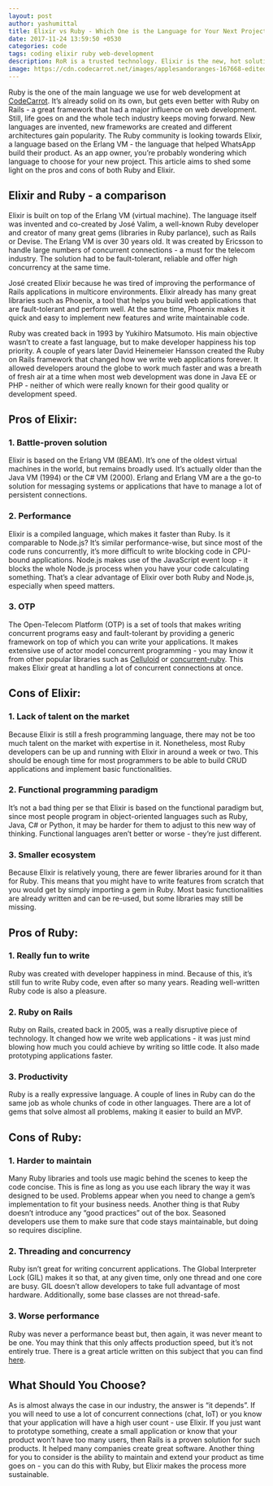```yaml
---
layout: post
author: yashumittal
title: Elixir vs Ruby - Which One is the Language for Your Next Project?
date: 2017-11-24 13:59:50 +0530
categories: code
tags: coding elixir ruby web-development
description: RoR is a trusted technology. Elixir is the new, hot solution. RoR is great for fast prototyping, and Elixir for hardware efficiency. Which is better for you?
image: https://cdn.codecarrot.net/images/applesandoranges-167668-edited.jpg
---
```


Ruby is the one of the main language we use for web development at [CodeCarrot](//www.codecarrot.net/). It’s already solid on its own, but gets even better with Ruby on Rails - a great framework that had a major influence on web development. Still, life goes on and the whole tech industry keeps moving forward. New languages are invented, new frameworks are created and different architectures gain popularity. The Ruby community is looking towards Elixir, a language based on the Erlang VM - the language that helped WhatsApp build their product. As an app owner, you’re probably wondering which language to choose for your new project. This article aims to shed some light on the pros and cons of both Ruby and Elixir.

## Elixir and Ruby - a comparison

Elixir is built on top of the Erlang VM (virtual machine). The language itself was invented and co-created by José Valim, a well-known Ruby developer and creator of many great gems (libraries in Ruby parlance), such as Rails or Devise. The Erlang VM is over 30 years old. It was created by Ericsson to handle large numbers of concurrent connections - a must for the telecom industry. The solution had to be fault-tolerant, reliable and offer high concurrency at the same time.

José created Elixir because he was tired of improving the performance of Rails applications in multicore environments. Elixir already has many great libraries such as Phoenix, a tool that helps you build web applications that are fault-tolerant and perform well. At the same time, Phoenix makes it quick and easy to implement new features and write maintainable code.

Ruby was created back in 1993 by Yukihiro Matsumoto. His main objective wasn’t to create a fast language, but to make developer happiness his top priority. A couple of years later David Heinemeier Hansson created the Ruby on Rails framework that changed how we write web applications forever. It allowed developers around the globe to work much faster and was a breath of fresh air at a time when most web development was done in Java EE or PHP - neither of which were really known for their good quality or development speed.

## Pros of Elixir:

### 1. Battle-proven solution

Elixir is based on the Erlang VM (BEAM). It’s one of the oldest virtual machines in the world, but remains broadly used. It’s actually older than the Java VM (1994) or the C# VM (2000). Erlang and Erlang VM are a the go-to solution for messaging systems or applications that have to manage a lot of persistent connections.

### 2. Performance

Elixir is a compiled language, which makes it faster than Ruby. Is it comparable to Node.js? It’s similar performance-wise, but since most of the code runs concurrently, it’s more difficult to write blocking code in CPU-bound applications. Node.js makes use of the JavaScript event loop - it blocks the whole Node.js process when you have your code calculating something. That’s a clear advantage of Elixir over both Ruby and Node.js, especially when speed matters.

### 3. OTP

The Open-Telecom Platform (OTP) is a set of tools that makes writing concurrent programs easy and fault-tolerant by providing a generic framework on top of which you can write your applications. It makes extensive use of actor model concurrent programming - you may know it from other popular libraries such as [Celluloid](//github.com/celluloid/celluloid#motivation) or [concurrent-ruby](//github.com/ruby-concurrency/concurrent-ruby#general-purpose-concurrency-abstractions). This makes Elixir great at handling a lot of concurrent connections at once.

## Cons of Elixir:

### 1. Lack of talent on the market

Because Elixir is still a fresh programming language, there may not be too much talent on the market with expertise in it. Nonetheless, most Ruby developers can be up and running with Elixir in around a week or two. This should be enough time for most programmers to be able to build CRUD applications and implement basic functionalities.

### 2. Functional programming paradigm

It’s not a bad thing per se that Elixir is based on the functional paradigm but, since most people program in object-oriented languages such as Ruby, Java, C# or Python, it may be harder for them to adjust to this new way of thinking. Functional languages aren’t better or worse - they’re just different.

### 3. Smaller ecosystem

Because Elixir is relatively young, there are fewer libraries around for it than for Ruby. This means that you might have to write features from scratch that you would get by simply importing a gem in Ruby. Most basic functionalities are already written and can be re-used, but some libraries may still be missing.

## Pros of Ruby:

### 1. Really fun to write

Ruby was created with developer happiness in mind. Because of this, it’s still fun to write Ruby code, even after so many years. Reading well-written Ruby code is also a pleasure.

### 2. Ruby on Rails

Ruby on Rails, created back in 2005, was a really disruptive piece of technology. It changed how we write web applications - it was just mind blowing how much you could achieve by writing so little code. It also made prototyping applications faster.

### 3. Productivity

Ruby is a really expressive language. A couple of lines in Ruby can do the same job as whole chunks of code in other languages. There are a lot of gems that solve almost all problems, making it easier to build an MVP.

## Cons of Ruby:

### 1. Harder to maintain

Many Ruby libraries and tools use magic behind the scenes to keep the code concise. This is fine as long as you use each library the way it was designed to be used. Problems appear when you need to change a gem’s implementation to fit your business needs. Another thing is that Ruby doesn’t introduce any “good practices” out of the box. Seasoned developers use them to make sure that code stays maintainable, but doing so requires discipline.

### 2. Threading and concurrency

Ruby isn’t great for writing concurrent applications. The Global Interpreter Lock (GIL) makes it so that, at any given time, only one thread and one core are busy. GIL doesn’t allow developers to take full advantage of most hardware. Additionally, some base classes are not thread-safe.

### 3. Worse performance

Ruby was never a performance beast but, then again, it was never meant to be one. You may think that this only affects production speed, but it’s not entirely true. There is a great article written on this subject that you can find [here](/the-fallacies-of-web-application-performance).

## What Should You Choose?

As is almost always the case in our industry, the answer is “it depends”. If you will need to use a lot of concurrent connections (chat, IoT) or you know that your application will have a high user count - use Elixir. If you just want to prototype something, create a small application or know that your product won’t have too many users, then Rails is a proven solution for such products. It helped many companies create great software. Another thing for you to consider is the ability to maintain and extend your product as time goes on - you can do this with Ruby, but Elixir makes the process more sustainable.
